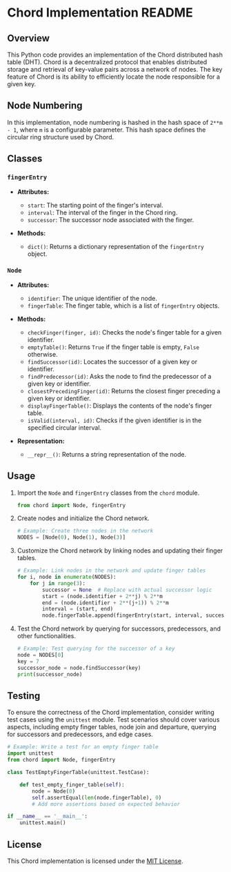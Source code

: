 # Chord Implementation README

## Overview

This Python code provides an implementation of the Chord distributed hash table (DHT). Chord is a decentralized protocol that enables distributed storage and retrieval of key-value pairs across a network of nodes. The key feature of Chord is its ability to efficiently locate the node responsible for a given key.

## Node Numbering

In this implementation, node numbering is hashed in the hash space of `2**m - 1`, where `m` is a configurable parameter. This hash space defines the circular ring structure used by Chord.

## Classes

### `fingerEntry`

- **Attributes:**
  - `start`: The starting point of the finger's interval.
  - `interval`: The interval of the finger in the Chord ring.
  - `successor`: The successor node associated with the finger.

- **Methods:**
  - `dict()`: Returns a dictionary representation of the `fingerEntry` object.

### `Node`

- **Attributes:**
  - `identifier`: The unique identifier of the node.
  - `fingerTable`: The finger table, which is a list of `fingerEntry` objects.

- **Methods:**
  - `checkFinger(finger, id)`: Checks the node's finger table for a given identifier.
  - `emptyTable()`: Returns `True` if the finger table is empty, `False` otherwise.
  - `findSuccessor(id)`: Locates the successor of a given key or identifier.
  - `findPredecessor(id)`: Asks the node to find the predecessor of a given key or identifier.
  - `closestPrecedingFinger(id)`: Returns the closest finger preceding a given key or identifier.
  - `displayFingerTable()`: Displays the contents of the node's finger table.
  - `isValid(interval, id)`: Checks if the given identifier is in the specified circular interval.

- **Representation:**
  - `__repr__()`: Returns a string representation of the node.

## Usage

1. Import the `Node` and `fingerEntry` classes from the `chord` module.

   ```python
   from chord import Node, fingerEntry
   ```

2. Create nodes and initialize the Chord network.

   ```python
   # Example: Create three nodes in the network
   NODES = [Node(0), Node(1), Node(3)]
   ```

3. Customize the Chord network by linking nodes and updating their finger tables.

   ```python
   # Example: Link nodes in the network and update finger tables
   for i, node in enumerate(NODES):
       for j in range(3):
           successor = None  # Replace with actual successor logic
           start = (node.identifier + 2**j) % 2**m
           end = (node.identifier + 2**(j+1)) % 2**m
           interval = (start, end)
           node.fingerTable.append(fingerEntry(start, interval, successor))
   ```

4. Test the Chord network by querying for successors, predecessors, and other functionalities.

   ```python
   # Example: Test querying for the successor of a key
   node = NODES[0]
   key = 7
   successor_node = node.findSuccessor(key)
   print(successor_node)
   ```

## Testing

To ensure the correctness of the Chord implementation, consider writing test cases using the `unittest` module. Test scenarios should cover various aspects, including empty finger tables, node join and departure, querying for successors and predecessors, and edge cases.

```python
# Example: Write a test for an empty finger table
import unittest
from chord import Node, fingerEntry

class TestEmptyFingerTable(unittest.TestCase):

    def test_empty_finger_table(self):
        node = Node(0)
        self.assertEqual(len(node.fingerTable), 0)
        # Add more assertions based on expected behavior

if __name__ == '__main__':
    unittest.main()
```


## License

This Chord implementation is licensed under the [MIT License](LICENSE).
